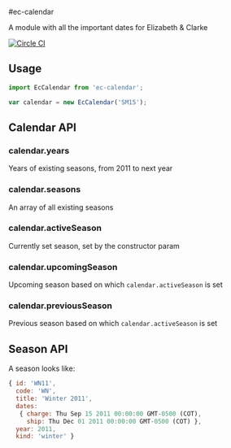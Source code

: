 #ec-calendar

A module with all the important dates for Elizabeth & Clarke

[![Circle CI](https://circleci.com/gh/buritica/ec-calendar.svg?style=svg)](https://circleci.com/gh/buritica/ec-calendar)

## Usage

```javascript
import EcCalendar from 'ec-calendar';

var calendar = new EcCalendar('SM15');
```

## Calendar API

### calendar.years
Years of existing seasons, from 2011 to next year

### calendar.seasons
An array of all existing seasons

### calendar.activeSeason
Currently set season, set by the constructor param

### calendar.upcomingSeason
Upcoming season based on which `calendar.activeSeason` is set

### calendar.previousSeason
Previous season based on which `calendar.activeSeason` is set

## Season API
A season looks like:

```javascript
{ id: 'WN11',
  code: 'WN',
  title: 'Winter 2011',
  dates:
   { charge: Thu Sep 15 2011 00:00:00 GMT-0500 (COT),
     ship: Thu Dec 01 2011 00:00:00 GMT-0500 (COT) },
  year: 2011,
  kind: 'winter' }
```


